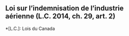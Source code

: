 ## Loi sur l’indemnisation de l’industrie aérienne (L.C. 2014, ch. 29, art. 2)
  *[L.C.]: Lois du Canada
